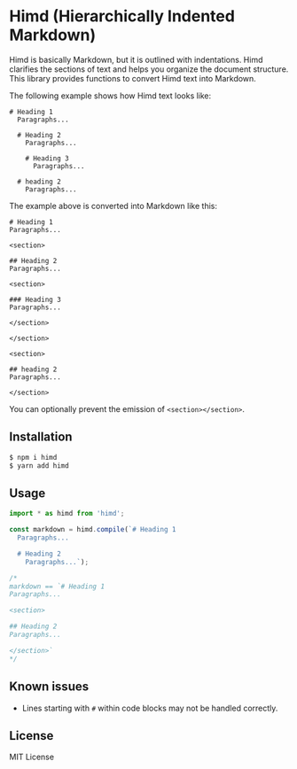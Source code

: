 # Himd (Hierarchically Indented Markdown)

Himd is basically Markdown, but it is outlined with indentations. Himd clarifies the sections of text and helps you organize the document structure. This library provides functions to convert Himd text into Markdown.

The following example shows how Himd text looks like:

```
# Heading 1
  Paragraphs...

  # Heading 2
    Paragraphs...

    # Heading 3
      Paragraphs...

  # heading 2
    Paragraphs...
```

The example above is converted into Markdown like this:

```
# Heading 1
Paragraphs...

<section>

## Heading 2
Paragraphs...

<section>

### Heading 3
Paragraphs...

</section>

</section>

<section>

## heading 2
Paragraphs...

</section>
```

You can optionally prevent the emission of `<section></section>`.

## Installation

```bash
$ npm i himd
$ yarn add himd
```

## Usage

```js
import * as himd from 'himd';

const markdown = himd.compile(`# Heading 1
  Paragraphs...

  # Heading 2
    Paragraphs...`);

/*
markdown == `# Heading 1
Paragraphs...

<section>

## Heading 2
Paragraphs...

</section>`
*/
```

## Known issues

- Lines starting with `#` within code blocks may not be handled correctly.

## License
MIT License
